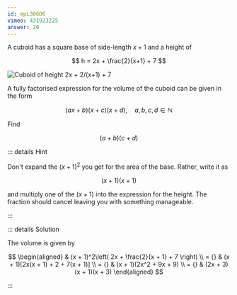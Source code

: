 ```yaml
---
id: epL306D6
vimeo: 431923225
answer: 20
---
```


A cuboid has a square base of side-length $x+1$ and a height of

$$
h = 2x + \frac{2}{x+1} + 7
$$

![Cuboid of height 2x + 2/(x+1) + 7](/img/learn/quad-11.svg)

A fully factorised expression for the volume of the cuboid can be given in the
form

$$
(ax+b)(x+c)(x+d), \quad a,b,c,d \in \mathbb{N}
$$

Find

$$
(a + b)(c + d)
$$

<AnswerInput :answer="$frontmatter.answer" />

::: details Hint

Don't expand the $(x + 1)^2$ you get for the area of the base. Rather, write it
as

$$
(x + 1)(x + 1)
$$

and multiply one of the $(x+1)$ into the expression for the height. The fraction
should cancel leaving you with something manageable.

:::

::: details Solution

The volume is given by

$$
\begin{aligned}
& (x + 1)^2\left( 2x + \frac{2}{x + 1} + 7 \right) \\
= {} & (x + 1)[2x(x + 1) + 2 + 7(x + 1)] \\
= {} & (x + 1)(2x^2 + 9x + 9) \\
= {} & (2x + 3)(x + 1)(x + 3)
\end{aligned}
$$

:::
